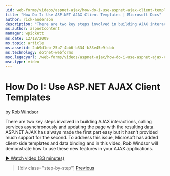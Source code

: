 ```yaml
---
uid: web-forms/videos/aspnet-ajax/how-do-i-use-aspnet-ajax-client-templates
title: "How Do I: Use ASP.NET AJAX Client Templates | Microsoft Docs"
author: rick-anderson
description: "There are two key steps involved in building AJAX interactions, calling services asynchronously and updating the page with the resulting data. ASP.NET AJAX h..."
ms.author: aspnetcontent
manager: wpickett
ms.date: 12/18/2009
ms.topic: article
ms.assetid: 2ab9d1eb-25b7-4bb6-b334-b83e45e9fcbb
ms.technology: dotnet-webforms
msc.legacyurl: /web-forms/videos/aspnet-ajax/how-do-i-use-aspnet-ajax-client-templates
msc.type: video
---
```

How Do I: Use ASP.NET AJAX Client Templates
====================
by [Rob Windsor](https://twitter.com/robwindsor)

There are two key steps involved in building AJAX interactions, calling services asynchronously and updating the page with the resulting data. ASP.NET AJAX has always made the first part easy but it hasn't provided much support for the second. To address this issue, Microsoft has added client-side templates and data binding and in this video, Rob Windsor will demonstrate how to use these new features in your AJAX applications.

[&#9654; Watch video (33 minutes)](https://channel9.msdn.com/Blogs/ASP-NET-Site-Videos/how-do-i-use-aspnet-ajax-client-templates)

> [!div class="step-by-step"]
> [Previous](how-do-i-customize-error-handling-for-the-aspnet-ajax-updatepanel.md)

